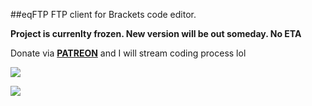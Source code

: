 ##eqFTP
FTP client for Brackets code editor.

**Project is currenlty frozen. New version will be out someday. No ETA**

Donate via **[PATREON](https://patreon.com/equals182)** and I will stream coding process lol

[![](https://raw.githubusercontent.com/Equals182/Equals182.github.io/master/patreon-medium-button.png)](https://patreon.com/equals182)

[![](https://raw.githubusercontent.com/Equals182/Equals182.github.io/master/eqFTP-card.png)](http://equals182.github.io/eqFTP/)

